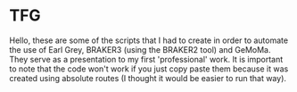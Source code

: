 # TFG
Hello, these are some of the scripts that I had to create in order to automate the use of Earl Grey, BRAKER3 (using the BRAKER2 tool) and GeMoMa. They serve as a presentation to my first 'professional' work. It is important to note that the code won't work if you just copy paste them because it was created using absolute routes (I thought it would be easier to run that way).
